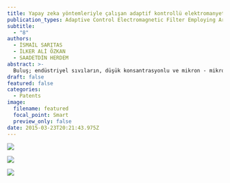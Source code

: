 ```yaml
---
title: Yapay zeka yöntemleriyle çalışan adaptif kontrollü elektromanyetik filtre
publication_types: Adaptive Control Electromagnetic Filter Employing Artificial Intelligence Methods
subtitle:  
  - "8"
authors:
  - İSMAİL SARITAS
  - İLKER ALİ ÖZKAN
  - SAADETDİN HERDEM
abstract: >-
  Buluş; endüstriyel sıvıların, düşük konsantrasyonlu ve mikron - mikron altı boyutlu parçacıklardan temizlenmesi için kullanılan filtrenin yapay zekâ yöntemleriyle çalışan adaptif kontrol biriminden oluşan kit ile ilgilidir. Amacımız mikron ve mikron altı boyutlu parçacıkların tutulmasını sağlayacak bir filtrenin tasarımı, pratik olarak gerçekleştirilmesi ve farklı çalışma şartları için bu filtrenin kontrolünün bilgisayardan bağımsız bir şekilde modern kontrol yöntemleri kullanarak gerçek zamanda yapılmasıdır.
draft: false
featured: false
categories:
  - Patents
image:
  filename: featured
  focal_point: Smart
  preview_only: false
date: 2015-03-23T20:21:43.975Z
---
```

![](untitled.png)

![](untitled-1-.png)

![](untitled-2-.png)
